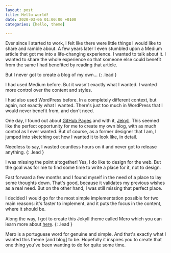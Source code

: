 ```yaml
---
layout: post
title: Hello world!
date: 2020-03-06 01:00:00 +0100
categories: [hello, theme]

---
```


Ever since I started to work, I felt like there were little things I would like to share and ramble about. A few years later I even stumbled upon a Medium article that got me into a life-changing experience. I wanted to talk about it. I wanted to share the whole experience so that someone else could benefit from the same I had benefited by reading that article.

But I never got to create a blog of my own…
{: .lead }

I had used Medium before. But it wasn't exactly what I wanted. I wanted more control over the content and styles.

I had also used WordPress before. In a completely different context, but again, not exactly what I wanted. There's just too much in WordPress that I would never benefit from, and don't need.

One day, I found out about [GitHub Pages](https://pages.github.com) and with it, [Jekyll](https://jekyllrb.com/). This seemed like the perfect opportunity for me to create my own blog, with as much control as I ever wanted. But of course, as a former designer that I am, I jumped into sketching out how I wanted it to look like, in detail.

Needless to say, I wasted countless hours on it and never got to release anything.
{: .lead }

I was missing the point altogether! Yes, I do like to design for the web. But the goal was for me to find some time to write a place for it, not to design.

Fast forward a few months and I found myself in the need of a place to lay some thoughts down. That's good, because it validates my previous wishes as a real need. But on the other hand, I was still missing that perfect place.

I decided I would go for the most simple implementation possible for two main reasons: it's faster to implement, and it puts the focus in the content, where it should be.

Along the way, I got to create this Jekyll theme called Mero which you can learn more about [here](https://github.com/pmpinto/jekyll-mero).
{: .lead }

Mero is a portuguese word for genuine and simple. And that's exactly what I wanted this theme [and blog] to be. Hopefully it inspires you to create that one thing you've been wanting to do for quite some time.

